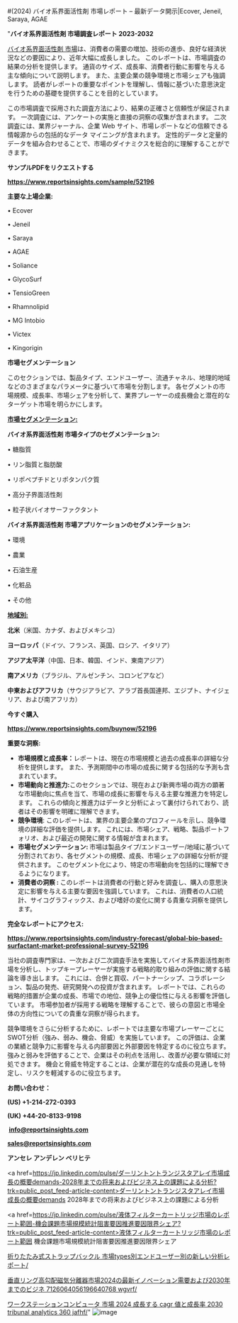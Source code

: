 #(2024) バイオ系界面活性剤 市場レポート – 最新データ開示|Ecover, Jeneil, Saraya, AGAE

"<strong>バイオ系界面活性剤 市場調査レポート 2023-2032</strong>

<a href=https://www.reportsinsights.com/sample/52196>バイオ系界面活性剤 市場</a>は、消費者の需要の増加、技術の進歩、良好な経済状況などの要因により、近年大幅に成長しました。 このレポートは、市場調査の結果の分析を提供します。 通貨のサイズ、成長率、消費者行動に影響を与える主な傾向について説明します。 また、主要企業の競争環境と市場シェアも強調します。 読者がレポートの重要なポイントを理解し、情報に基づいた意思決定を行うための基礎を提供することを目的としています。

この市場調査で採用された調査方法により、結果の正確さと信頼性が保証されます。 一次調査には、アンケートの実施と直接の洞察の収集が含まれます。 二次調査には、業界ジャーナル、企業 Web サイト、市場レポートなどの信頼できる情報源からの包括的なデータ マイニングが含まれます。 定性的データと定量的データを組み合わせることで、市場のダイナミクスを総合的に理解することができます。

<strong><b>サンプルPDFをリクエストする</b></strong>

<a href=https://www.reportsinsights.com/sample/52196><strong><u>https://www.reportsinsights.com/sample/52196</u></strong></a>

<strong>主要な上場企業:</strong>

• Ecover

• Jeneil

• Saraya

• AGAE

• Soliance

• GlycoSurf

• TensioGreen

• Rhamnolipid

• MG Intobio

• Victex

• Kingorigin

<strong>市場セグメンテーション</strong>

このセクションでは、製品タイプ、エンドユーザー、流通チャネル、地理的地域などのさまざまなパラメータに基づいて市場を分割します。 各セグメントの市場規模、成長率、市場シェアを分析して、業界プレーヤーの成長機会と潜在的なターゲット市場を明らかにします。

<strong><u>市場セグメンテーション</u></strong><strong><u>:</u></strong>

<strong>バイオ系界面活性剤 市場タイプのセグメンテーション:</strong>

• 糖脂質

• リン脂質と脂肪酸

• リポペプチドとリポタンパク質

• 高分子界面活性剤

• 粒子状バイオサーファクタント

<strong>バイオ系界面活性剤 市場アプリケーションのセグメンテーション:</strong>

• 環境

• 農業

• 石油生産

• 化粧品

• その他

<strong><u>地域別</u></strong><strong><u>:</u></strong>

<strong>北米</strong>（米国、カナダ、およびメキシコ）

<strong>ヨーロッパ</strong>（ドイツ、フランス、英国、ロシア、イタリア）

<strong>アジア太平洋</strong>（中国、日本、韓国、インド、東南アジア）

<strong>南アメリカ</strong>（ブラジル、アルゼンチン、コロンビアなど）

<strong>中東およびアフリカ</strong>（サウジアラビア、アラブ首長国連邦、エジプト、ナイジェリア、および南アフリカ）

<strong>今すぐ購入</strong>

<a href=https://www.reportsinsights.com/buynow/52196><strong><u>https://www.reportsinsights.com/buynow/52196</u></strong></a>

<strong>重要な洞察:</strong>
<ul>
  <li><strong>市場規模と成長率：</strong>レポートは、現在の市場規模と過去の成長率の詳細な分析を提供します。 また、予測期間中の市場の成長に関する包括的な予測も含まれています。</li>
  <li><strong>市場動向と推進力:</strong>このセクションでは、現在および新興市場の両方の顕著な市場動向に焦点を当て、市場の成長に影響を与える主要な推進力を特定します。 これらの傾向と推進力はデータと分析によって裏付けられており、読者はその影響を明確に理解できます。</li>
  <li><strong>競争環境</strong>: このレポートは、業界の主要企業のプロフィールを示し、競争環境の詳細な評価を提供します。 これには、市場シェア、戦略、製品ポートフォリオ、および最近の開発に関する情報が含まれます。</li>
  <li><strong>市場セグメンテーション: </strong>市場は製品タイプ/エンドユーザー/地域に基づいて分割されており、各セグメントの規模、成長、市場シェアの詳細な分析が提供されます。 このセグメント化により、特定の市場動向を包括的に理解できるようになります。</li>
  <li><strong>消費者の洞察 : </strong>このレポートは消費者の行動と好みを調査し、購入の意思決定に影響を与える主要な要因を強調しています。 これは、消費者の人口統計、サイコグラフィックス、および嗜好の変化に関する貴重な洞察を提供します。</li>
</ul>
<strong>完全なレポートにアクセス:</strong>

<a href=https://www.reportsinsights.com/industry-forecast/global-bio-based-surfactant-market-professional-survey-52196><strong><u><b>https://www.reportsinsights.com/industry-forecast/global-bio-based-surfactant-market-professional-survey-52196</b></u></strong></a>

当社の調査専門家は、一次および二次調査手法を実施してバイオ系界面活性剤市場を分析し、トップキープレーヤーが実施する戦略的取り組みの評価に関する結論を導き出します。 これには、合併と買収、パートナーシップ、コラボレーション、製品の発売、研究開発への投資が含まれます。 レポートでは、これらの戦略的措置が企業の成長、市場での地位、競争上の優位性に与える影響を評価しています。 市場参加者が採用する戦略を理解することで、彼らの意図と市場全体の方向性についての貴重な洞察が得られます。

競争環境をさらに分析するために、レポートでは主要な市場プレーヤーごとにSWOT分析（強み、弱み、機会、脅威）を実施しています。 この評価は、企業の業績と競争力に影響を与える内部要因と外部要因を特定するのに役立ちます。 強みと弱みを評価することで、企業はその利点を活用し、改善が必要な領域に対処できます。 機会と脅威を特定することは、企業が潜在的な成長の見通しを特定し、リスクを軽減するのに役立ちます。

<strong>お問い合わせ：</strong>

<strong>(US) +1-214-272-0393</strong>

<strong>(UK) +44-20-8133-9198</strong>

<strong> </strong><a href=info@reportsinsights.com><strong><u>info@reportsinsights.com</u></strong></a>

<a href=sales@reportsinsights.com><strong><u>sales@reportsinsights.com</u></strong></a>

<strong>アンセレ アンデレン ベリヒテ</strong>

<a href=https://jp.linkedin.com/pulse/ダーリントントランジスタアレイ市場成長の概要demands-2028年までの将来およびビジネス上の課題による分析?trk=public_post_feed-article-content>ダーリントントランジスタアレイ市場成長の概要demands 2028年までの将来およびビジネス上の課題による分析</a>

<a href=https://jp.linkedin.com/pulse/液体フィルターカートリッジ市場のレポート範囲-機会課題市場規模統計阻害要因推進要因限界シェア?trk=public_post_feed-article-content>液体フィルターカートリッジ市場のレポート範囲 機会課題市場規模統計阻害要因推進要因限界シェア</a>

<a href=https://www.linkedin.com/pulse/折りたたみ式ストラップバックル-市場types別エンドユーザー別の新しい分析レポート/>折りたたみ式ストラップバックル 市場types別エンドユーザー別の新しい分析レポート/</a>

<a href=https://www.linkedin.com/pulse/垂直リング高勾配磁気分離器市場2024の最新イノベーション需要および2030年までのビジネ-7126064056196640768-wgvrf/>垂直リング高勾配磁気分離器市場2024の最新イノベーション需要および2030年までのビジネ 7126064056196640768 wgvrf/</a>

<a href=https://www.linkedin.com/pulse/ワークステーションコンピュータ-市場-2024-成長する-cagr-値と成長率-2030-tribunal-analytics-360-jafhf/>ワークステーションコンピュータ 市場 2024 成長する cagr 値と成長率 2030 tribunal analytics 360 jafhf/</a>"
![image](https://github.com/aanak123/RIMarketer1/assets/158471119/f56b5bdc-b403-4158-a661-e4324a606446)
